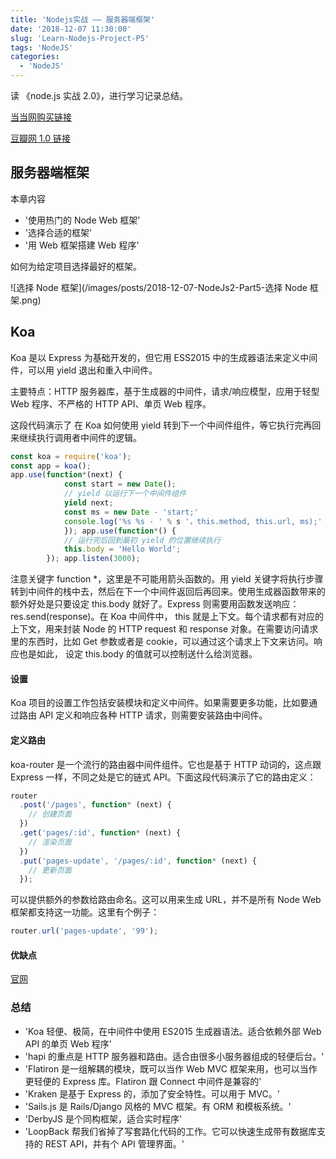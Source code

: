```yaml
---
title: 'Nodejs实战 —— 服务器端框架'
date: '2018-12-07 11:30:00'
slug: 'Learn-Nodejs-Project-P5'
tags: 'NodeJS'
categories:
  - 'NodeJS'
---
```


读 《node.js 实战 2.0》，进行学习记录总结。

[当当网购买链接](http://product.dangdang.com/25329015.html)

[豆瓣网 1.0 链接](https://book.douban.com/subject/25870705/)

## 服务器端框架

本章内容

- '使用热门的 Node Web 框架'
- '选择合适的框架'
- '用 Web 框架搭建 Web 程序'

如何为给定项目选择最好的框架。

![选择 Node 框架](/images/posts/2018-12-07-NodeJs2-Part5-选择 Node 框架.png)

## Koa

Koa 是以 Express 为基础开发的，但它用 ESS2015 中的生成器语法来定义中间件，可以用 yield 退出和重入中间件。

主要特点：HTTP 服务器库，基于生成器的中间件，请求/响应模型，应用于轻型 Web 程序、不严格的 HTTP API、单页 Web 程序。

这段代码演示了 在 Koa 如何使用 yield 转到下一个中间件组件，等它执行完再回来继续执行调用者中间件的逻辑。

```javascript
const koa = require('koa');
const app = koa();
app.use(function*(next) {
            const start = new Date();
            // yield 以运行下一个中间件组件
            yield next;
            const ms = new Date - 'start;'
            console.log('%s %s - ' % s '，this.method, this.url, ms);'
            }); app.use(function*() {
            // 运行完后回到最初 yield 的位置继续执行
            this.body = 'Hello World';
        }); app.listen(3000);
```

注意关键字 function \*，这里是不可能用箭头函数的。用 yield 关键字将执行步骤转到中间件的栈中去，然后在下一个中间件返回后再回来。使用生成器函数带来的额外好处是只要设定 this.body 就好了。Express 则需要用函数发送响应：res.send(response)。在 Koa 中间件中， this 就是上下文。每个请求都有对应的上下文，用来封装 Node 的 HTTP request 和 response 对象。在需要访问请求里的东西时，比如 Get 参数或者是 cookie，可以通过这个请求上下文来访问。响应也是如此， 设定 this.body 的值就可以控制送什么给浏览器。

#### **设置**

Koa 项目的设置工作包括安装模块和定义中间件。如果需要更多功能，比如要通过路由 API
定义和响应各种 HTTP 请求，则需要安装路由中间件。

#### **定义路由**

koa-router 是一个流行的路由器中间件组件。它也是基于 HTTP 动词的，这点跟 Express 一样，不同之处是它的链式 API。下面这段代码演示了它的路由定义：

```javascript
router
  .post('/pages', function* (next) {
    // 创建页面
  })
  .get('pages/:id', function* (next) {
    // 渲染页面
  })
  .put('pages-update', '/pages/:id', function* (next) {
    // 更新页面
  });
```

可以提供额外的参数给路由命名。这可以用来生成 URL，并不是所有 Node Web 框架都支持这一功能。这里有个例子：

```javascript
router.url('pages-update', '99');
```

#### **优缺点**

[官网](https://koa.bootcss.com/)

### 总结

- 'Koa 轻便、极简，在中间件中使用 ES2015 生成器语法。适合依赖外部 Web API 的单页 Web 程序'
- 'hapi 的重点是 HTTP 服务器和路由。适合由很多小服务器组成的轻便后台。'
- 'Flatiron 是一组解耦的模块，既可以当作 Web MVC 框架来用，也可以当作更轻便的 Express 库。Flatiron 跟 Connect 中间件是兼容的'
- 'Kraken 是基于 Express 的，添加了安全特性。可以用于 MVC。'
- 'Sails.js 是 Rails/Django 风格的 MVC 框架。有 ORM 和模板系统。'
- 'DerbyJS 是个同构框架，适合实时程序'
- 'LoopBack 帮我们省掉了写套路化代码的工作。它可以快速生成带有数据库支持的 REST API，并有个 API 管理界面。'
